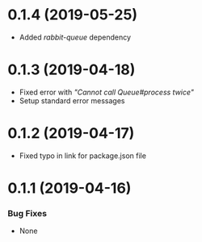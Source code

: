 <a name="0.1.4"></a>
# 0.1.4 (2019-05-25)

- Added _rabbit-queue_ dependency

<a name="0.1.3"></a>
# 0.1.3 (2019-04-18)

- Fixed error with _"Cannot call Queue#process twice"_
- Setup standard error messages

<a name="0.1.2"></a>
# 0.1.2 (2019-04-17)

- Fixed typo in link for package.json file

<a name="0.1.1"></a>
# 0.1.1 (2019-04-16)


### Bug Fixes
- None
